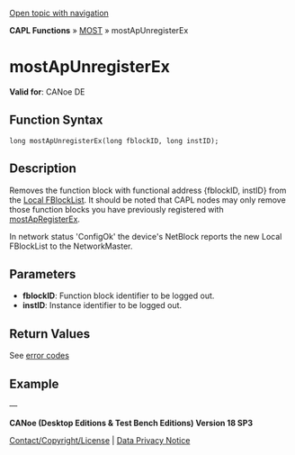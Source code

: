 [Open topic with navigation](../../../../../CANoeDEFamily.htm#Topics/CAPLFunctions/MOST/Functions/CAPLfunctionMOSTApUnregisterEx.md)

**CAPL Functions** » [MOST](../CAPLfunctionsMOSTOverview.md) » mostApUnregisterEx

# mostApUnregisterEx

**Valid for**: CANoe DE

## Function Syntax

```plaintext
long mostApUnregisterEx(long fblockID, long instID);
```

## Description

Removes the function block with functional address {fblockID, instID} from the [Local FBlockList](../../../CANoeCANalyzer/MOST/MOSTSimulationApplicationSocketLocalFBlockList.md). It should be noted that CAPL nodes may only remove those function blocks you have previously registered with [mostApRegisterEx](CAPLfunctionMOSTApRegisterEx.md).

In network status 'ConfigOk' the device's NetBlock reports the new Local FBlockList to the NetworkMaster.

## Parameters

- **fblockID**: Function block identifier to be logged out.
- **instID**: Instance identifier to be logged out.

## Return Values

See [error codes](../CAPLfunctionsMOSTErrorCodes.md)

## Example

—

**CANoe (Desktop Editions & Test Bench Editions) Version 18 SP3**

[Contact/Copyright/License](../../../Shared/ContactCopyrightLicense.md) | [Data Privacy Notice](https://www.vector.com/int/en/company/get-info/privacy-policy/)
